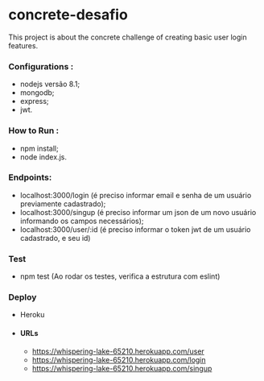 # concrete-desafio
 This project is about the concrete challenge of creating basic user login features.
 
 
 ### Configurations :
 - nodejs versão 8.1;
 - mongodb;
 - express;
 - jwt.
 
 ### How to Run :
 - npm install;
 - node index.js.
 
 ### Endpoints:
 
 - localhost:3000/login (é preciso informar email e senha de um usuário previamente cadastrado);
 - localhost:3000/singup (é preciso informar um json de um novo usuário informando os campos necessários);
 - localhost:3000/user/:id (é preciso informar o token jwt de um usuário cadastrado, e seu id)
 
 ### Test
 - npm test (Ao rodar os testes, verifica a estrutura com eslint)
 
 
 ### Deploy
 - Heroku
  - #### URLs 
    - https://whispering-lake-65210.herokuapp.com/user
    - https://whispering-lake-65210.herokuapp.com/login
    - https://whispering-lake-65210.herokuapp.com/singup

